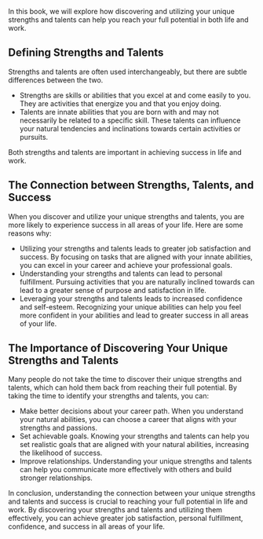 
In this book, we will explore how discovering and utilizing your unique strengths and talents can help you reach your full potential in both life and work.

Defining Strengths and Talents
------------------------------

Strengths and talents are often used interchangeably, but there are subtle differences between the two.

* Strengths are skills or abilities that you excel at and come easily to you. They are activities that energize you and that you enjoy doing.
* Talents are innate abilities that you are born with and may not necessarily be related to a specific skill. These talents can influence your natural tendencies and inclinations towards certain activities or pursuits.

Both strengths and talents are important in achieving success in life and work.

The Connection between Strengths, Talents, and Success
------------------------------------------------------

When you discover and utilize your unique strengths and talents, you are more likely to experience success in all areas of your life. Here are some reasons why:

* Utilizing your strengths and talents leads to greater job satisfaction and success. By focusing on tasks that are aligned with your innate abilities, you can excel in your career and achieve your professional goals.
* Understanding your strengths and talents can lead to personal fulfillment. Pursuing activities that you are naturally inclined towards can lead to a greater sense of purpose and satisfaction in life.
* Leveraging your strengths and talents leads to increased confidence and self-esteem. Recognizing your unique abilities can help you feel more confident in your abilities and lead to greater success in all areas of your life.

The Importance of Discovering Your Unique Strengths and Talents
---------------------------------------------------------------

Many people do not take the time to discover their unique strengths and talents, which can hold them back from reaching their full potential. By taking the time to identify your strengths and talents, you can:

* Make better decisions about your career path. When you understand your natural abilities, you can choose a career that aligns with your strengths and passions.
* Set achievable goals. Knowing your strengths and talents can help you set realistic goals that are aligned with your natural abilities, increasing the likelihood of success.
* Improve relationships. Understanding your unique strengths and talents can help you communicate more effectively with others and build stronger relationships.

In conclusion, understanding the connection between your unique strengths and talents and success is crucial to reaching your full potential in life and work. By discovering your strengths and talents and utilizing them effectively, you can achieve greater job satisfaction, personal fulfillment, confidence, and success in all areas of your life.
